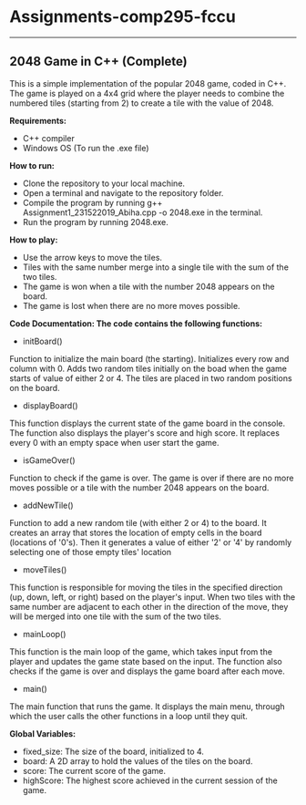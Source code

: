 # Assignments-comp295-fccu
---------------------------
2048 Game in C++ (Complete)
---------------------------
This is a simple implementation of the popular 2048 game, coded in C++. The game is played on a 4x4 grid where the player needs to combine the numbered tiles (starting from 2) to create a tile with the value of 2048.

**Requirements:**

- C++ compiler
- Windows OS (To run the .exe file)

**How to run:**

- Clone the repository to your local machine.
- Open a terminal and navigate to the repository folder.
- Compile the program by running g++ Assignment1_231522019_Abiha.cpp -o 2048.exe in the terminal.
- Run the program by running 2048.exe.

**How to play:**

- Use the arrow keys to move the tiles.
- Tiles with the same number merge into a single tile with the sum of the two tiles.
- The game is won when a tile with the number 2048 appears on the board.
- The game is lost when there are no more moves possible.

**Code Documentation:
The code contains the following functions:**

- initBoard()

Function to initialize the main board (the starting). Initializes every row and column with 0. Adds two random tiles initially on the boad when the game starts of value of either 2 or 4. The tiles are placed in two random positions on the board.

- displayBoard()

This function displays the current state of the game board in the console. The function also displays the player's score and high score. It replaces every 0 with an empty space when user start the game.

- isGameOver()

Function to check if the game is over. The game is over if there are no more moves possible or a tile with the number 2048 appears on the board.

- addNewTile()

Function to add a new random tile (with either 2 or 4) to the board. It creates an array that stores the location of empty cells in the board (locations of '0's).
Then it generates a value of either '2' or '4' by randomly selecting one of those empty tiles' location

- moveTiles()

This function is responsible for moving the tiles in the specified direction (up, down, left, or right) based on the player's input. When two tiles with the same number are adjacent to each other in the direction of the move, they will be merged into one tile with the sum of the two tiles.

- mainLoop()

This function is the main loop of the game, which takes input from the player and updates the game state based on the input. The function also checks if the game is over and displays the game board after each move.

- main()

The main function that runs the game. It displays the main menu, through which the user calls the other functions in a loop until they quit.

**Global Variables:**

- fixed_size: The size of the board, initialized to 4.
- board: A 2D array to hold the values of the tiles on the board.
- score: The current score of the game.
- highScore: The highest score achieved in the current session of the game.
